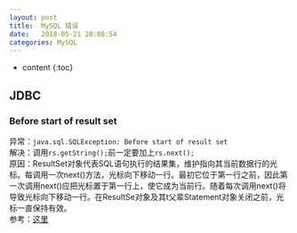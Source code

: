 ```yaml
---
layout: post
title:  MySQL 错误
date:   2018-05-21 20:08:54
categories: MySQL
---
```


* content
{:toc}

## JDBC
### Before start of result set

异常：```java.sql.SQLException: Before start of result set```  
解决：调用```rs.getString();```前一定要加上```rs.next();```   
原因：ResultSet对象代表SQL语句执行的结果集，维护指向其当前数据行的光标。每调用一次next()方法，光标向下移动一行。最初它位于第一行之前，因此第一次调用next()应把光标置于第一行上，使它成为当前行。随着每次调用next()将导致光标向下移动一行。在ResultSe对象及其t父辈Statement对象关闭之前，光标一直保持有效。   
参考：[这里](https://blog.csdn.net/killua_hzl/article/details/6073618)
